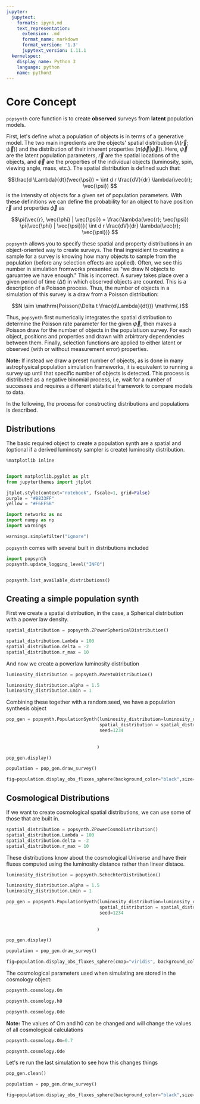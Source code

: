 ```yaml
---
jupyter:
  jupytext:
    formats: ipynb,md
    text_representation:
      extension: .md
      format_name: markdown
      format_version: '1.3'
      jupytext_version: 1.11.1
  kernelspec:
    display_name: Python 3
    language: python
    name: python3
---
```


# Core Concept
```popsynth``` core function is to create **observed** surveys from **latent** population models. 


First, let's define what a population of objects is in terms of a generative
model. The two main ingredients are the objects' spatial distribution ($\lambda(\vec{r}; \vec{\psi})$)
and the distribution of their inherent properties ($\pi(\vec{\phi} | \vec{\psi})$). Here, $\vec{\psi}$ are the latent population parameters, $\vec{r}$ are the spatial locations of the objects, and $\vec{\phi}$ are the properties of the individual objects (luminosity, spin, viewing angle, mass, etc.). The spatial distribution is defined such that:

$$\frac{d \Lambda}{dt}(\vec{\psi}) = \int d r \frac{dV}{dr} \lambda(\vec{r}; \vec{\psi}) $$
is the intensity of objects for a given set of population parameters. With these definitions we can define the probability for an object to have position $\vec{r}$ and properties $\vec{\phi}$ as 

$$\pi(\vec{r}, \vec{\phi} | \vec{\psi}) = \frac{\lambda(\vec{r}; \vec{\psi})  \pi(\vec{\phi} | \vec{\psi})}{ \int d r \frac{dV}{dr} \lambda(\vec{r}; \vec{\psi})} $$

```popsynth``` allows you to specify these spatial and property distributions in an object-oriented way to create surveys. The final ingreidient to creating a sample for a survey is knowing how many objects to sample from the population (before any selection effects are applied). Often, we see this number in simulation fromworks presented as "we draw N objects to garuantee we have enough." This is incorrect. A survey takes place over a given period of time ($\Delta t$) in which observed objects are counted. This is a description of a Poisson process. Thus, the number of objects in a simulation of this survey is a draw from a Poisson distribution:

$$N \sim \mathrm{Poisson(\Delta t \frac{d\Lambda}{dt})} \mathrm{.}$$

Thus, ```popsynth``` first numerically integrates the spatial distribution to determine the Poisson rate parameter for the given $\vec{\psi}$, then makes a Poisson draw for the number of objects in the populatiuon survey. For each object, positions and properties and drawn with arbirtrary dependencies between them. Finally, selection functions are applied to either latent or observed (with or without measurement error) properties. 


**Note:** If instead we draw a preset number of objects, as is done in many astrophysical population simulation frameworks, it is equivalent to running a survey up until that specific number of objects is detected. This process is distributed as a negative binomial process, i.e, wait for a number of successes and requires a different statsitical framework to compare models to data. 

In the following, the process for constructing distributions and populations is described. 


## Distributions


The basic required object to create a population synth are a spatial and (optional if a derived luminosty sampler is create) luminosity distribution. 


```python
%matplotlib inline


import matplotlib.pyplot as plt
from jupyterthemes import jtplot

jtplot.style(context="notebook", fscale=1, grid=False)
purple = "#B833FF"
yellow = "#F6EF5B"

import networkx as nx
import numpy as np
import warnings

warnings.simplefilter("ignore")
```

`popsynth` comes with several built in distributions included

```python
import popsynth
popsynth.update_logging_level("INFO")


popsynth.list_available_distributions()
```

## Creating a simple population synth

First we create a spatial distribution, in the case, a Spherical distribution with a power law density.


```python
spatial_distribution = popsynth.ZPowerSphericalDistribution()

spatial_distribution.Lambda = 100
spatial_distribution.delta = -2
spatial_distribution.r_max = 10

```

And now we create a powerlaw luminosity distribution

```python
luminosity_distribution = popsynth.ParetoDistribution()

luminosity_distribution.alpha = 1.5
luminosity_distribution.Lmin = 1

```

Combining these together with a random seed, we have a population synthesis object

```python
pop_gen = popsynth.PopulationSynth(luminosity_distribution=luminosity_distribution, 
                                   spatial_distribution = spatial_distribution,
                                   seed=1234
                                  
                                  
                                  )
```

```python
pop_gen.display()
```

```python
population = pop_gen.draw_survey()
```

```python
fig=population.display_obs_fluxes_sphere(background_color="black",size=0.7);
```

## Cosmological Distributions

If we want to create cosmological spatial distributions, we can use some of those that are built in.


```python
spatial_distribution = popsynth.ZPowerCosmoDistribution()
spatial_distribution.Lambda = 100
spatial_distribution.delta = -2
spatial_distribution.r_max = 10

```

These distributions know about the cosmological Universe and have their fluxes computed using the luminosity distance rather than linear distace. 

```python
luminosity_distribution = popsynth.SchechterDistribution()

luminosity_distribution.alpha = 1.5
luminosity_distribution.Lmin = 1


```

```python
pop_gen = popsynth.PopulationSynth(luminosity_distribution=luminosity_distribution, 
                                   spatial_distribution = spatial_distribution,
                                   seed=1234
                                  
                                  
                                  )
```

```python
pop_gen.display()
```

```python
population = pop_gen.draw_survey()
```

```python
fig=population.display_obs_fluxes_sphere(cmap="viridis", background_color="black",size=0.7);
```

The cosmological parameters used when simulating are stored in the cosmology object:

```python
popsynth.cosmology.Om
```

```python
popsynth.cosmology.h0
```

```python
popsynth.cosmology.Ode
```


<div class="alert alert-info">

**Note:** The values of Om and h0 can be changed and will change the values of all cosmological calculations

</div>




```python
popsynth.cosmology.Om=0.7
```

```python
popsynth.cosmology.Ode
```

Let's re run the last simulation to see how this changes things

```python
pop_gen.clean()
```

```python
population = pop_gen.draw_survey()
```

```python
fig=population.display_obs_fluxes_sphere(background_color="black",size=0.7);
```

```python

```
